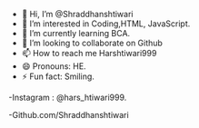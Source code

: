 - 👋 Hi, I’m @Shraddhanshtiwari
- 👀 I’m interested in Coding,HTML, JavaScript.
- 🌱 I’m currently learning BCA.
- 💞️ I’m looking to collaborate on Github
- 📫 How to reach me Harshtiwari999
- 😄 Pronouns: HE.
- ⚡ Fun fact: Smiling.

-Instagram : @hars_htiwari999.

-Github.com/Shraddhanshtiwari
